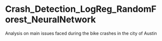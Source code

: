 # Crash_Detection_LogReg_RandomForest_NeuralNetwork
Analysis on main issues faced during the bike crashes in the city of Austin

